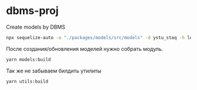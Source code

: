 # dbms-proj

Create models by DBMS
```bash
npx sequelize-auto -o "./packages/models/src/models" -d ystu_staq -h localhost -u ystu_admin -x \!@#$%67890 -e mssql -l ts
```

После создания/обновления моделей нужно собрать модуль.
```bash
yarn models:build
```

Так же не забываем билдить утилиты
```bash
yarn utils:build
```
